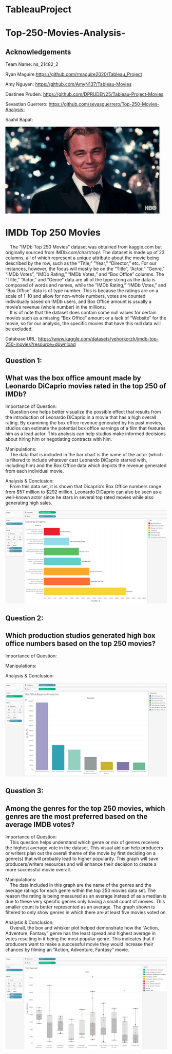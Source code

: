 # TableauProject

# Top-250-Movies-Analysis-
## Acknowledgements

Team Name: ns_21482_2

				  
				  

				  
Ryan Maguire:https://github.com/rmaguire2020/Tableau_Project 

Amy Nguyen: https://github.com/AmyN137/Tableau-Movies

Destinee Pruden: https://github.com/DPRUDEN25/Tableau-Project-Movies 

Sevastian Guerrero: https://github.com/sevasguerrero/Top-250-Movies-Analysis-

Saahil Bapat: 

![](https://github.com/sevasguerrero/Top-250-Movies-Analysis-/blob/430507ada5ef7ae032a87725631be3d72c1c6a56/giphy.gif)

# IMDb Top 250 Movies



&emsp;The “IMDb Top 250 Movies” dataset was obtained from kaggle.com but originally sourced from IMDb.com/chart/top/. The dataset is made up of 23 columns, all of which represent a unique attribute about the movie being described by the row, such as the “Title,” “Year,”  “Director,” etc. For our instances, however, the focus will mostly be on the “Title”, “Actor,” “Genre,” “IMDb Votes”, “IMDb Rating,” “IMDb Votes,” and “Box Office” columns.  The “Title,”  “Actor,” and “Genre” data are all of the type string as the data is composed of words and names, while the “IMDb Rating,” “IMDb Votes,” and “Box Office” data is of type number. This is because the ratings are on a scale of 1-10 and allow for non-whole numbers, votes are counted individually based on IMDb users, and Box Office amount is usually a movie’s revenue (whole number) in the millions.\
&emsp;It is of note that the dataset does contain some null values for certain movies such as a missing “Box Office” amount or a lack of “Website” for the movie, so for our analysis, the specific movies that have this null data will be excluded.

Database URL: https://www.kaggle.com/datasets/yehorkorzh/imdb-top-250-movies?resource=download


## Question 1:
## What was the box office amount made by Leonardo DiCaprio movies rated in the top 250 of IMDb?

Importance of Question:\
&emsp;Question one helps better visualize the possible effect that results from the introduction of Leonardo DiCaprio in a movie that has a high overall rating. By examining the box office revenue generated by his past movies, studios can estimate the potential box office earnings of a film that features him as a lead actor. This analysis can help studios make informed decisions about hiring him or negotiating contracts with him.

Manipulations:\
&emsp;The data that is included in the bar chart is the name of the actor (which is filtered to include whatever cast Leonardo DiCaprio starred with, including him) and the Box Office data which depicts the revenue generated from each individual movie. 

Analysis & Conclusion:\
&emsp;From this data set, it is shown that Dicaprio’s Box Office numbers range from $57 million to $292 million. Leonardo DiCaprio can also be seen as a well-known actor since he stars in several top rated movies while also generating high sales.


![alt text](https://github.com/sevasguerrero/Top-250-Movies-Analysis-/blob/7e9efd0f10282bf3306578c7192fce05f6776187/Screen%20Shot%202023-04-27%20at%2011.24.52%20PM.png)

## Question 2:
## Which production studios generated high box office numbers based on the top 250 movies?

Importance of Question:
&emsp; 

Manipulations:
&emsp;

Analysis & Conclusion:
&emsp;



![alt text](https://github.com/sevasguerrero/Top-250-Movies-Analysis-/blob/9bcb61c1c9f79993271cb3ac1ba42e2df1f2e700/Screen%20Shot%202023-04-27%20at%2011.25.19%20PM.png)


## Question 3:

## Among the genres for the top 250 movies, which genres are the most preferred based on the average IMDB votes?
Importance of Question:\
&emsp;This question helps understand which genre or mix of genres receives the highest average vote in the dataset. This visual aid can help producers or writers plan out the overall theme of the movie by first deciding on a genre(s) that will probably lead to higher popularity. This graph will save producers/writers resources and will enhance their decision to create a more successful movie overall.
 
Manipulations: \
&emsp;The data included in this graph are the name of the genres and the average ratings for each genre within the top 250 movies data set. The reason the rating is being measured as an average instead of as a median is due to these very specific genres only having a small count of movies. This smaller count is better represented as an average. The graph shown is  filtered to only show genres in which there are at least five movies voted on. 

Analysis & Conclusion:\
&emsp;Overall, the box and whisker plot helped demonstrate how the “Action, Adventure, Fantasy” genre has the least spread and highest average in votes resulting in it being the most popular genre. This indicates that if producers want to make a successful movie they would increase their chances by filming an “Action, Adventure, Fantasy” movie.

![alt text](https://github.com/sevasguerrero/Top-250-Movies-Analysis-/blob/9bcb61c1c9f79993271cb3ac1ba42e2df1f2e700/Screen%20Shot%202023-04-27%20at%2011.25.37%20PM.png)
